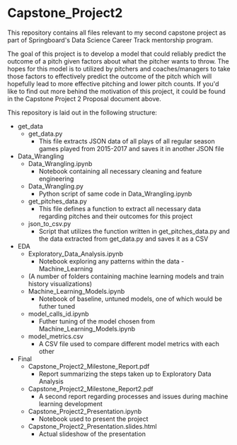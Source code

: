 # Capstone_Project2

This repository contains all files relevant to my second capstone project as part of Springboard's Data Science Career Track mentorship program.

The goal of this project is to develop a model that could reliably predict the outcome of a pitch given factors about what the pitcher wants to throw. The hopes for this model is to utilized by pitchers and coaches/managers to take those factors to effectively predict the outcome of the pitch which  will hopefully lead to more effective pitching and lower pitch counts. If you'd like to find out more behind the motivation of this project, it could be found in the Capstone Project 2 Proposal document above.

This repository is laid out in the following structure:
- get_data
  - get_data.py
    - This file extracts JSON data of all plays of all regular season games played from 2015-2017 and saves it in another JSON file
- Data_Wrangling
  - Data_Wrangling.ipynb
    - Notebook containing all necessary cleaning and feature engineering
  - Data_Wrangling.py
    - Python script of same code in Data_Wrangling.ipynb
  - get_pitches_data.py
    - This file defines a function to extract all necessary data regarding pitches and their outcomes for this project
  - json_to_csv.py
    - Script that utilizes the function written in get_pitches_data.py and the data extracted from get_data.py and saves it as a CSV
- EDA
  - Exploratory_Data_Analysis.ipynb
    - Notebook exploring any patterns within the data
-Machine_Learning
  - (A number of folders containing machine learning models and train history visualizations)
  - Machine_Learning_Models.ipynb
    - Notebook of baseline, untuned models, one of which would be futher tuned
  - model_calls_id.ipynb
    - Futher tuning of the model chosen from Machine_Learning_Models.ipynb
  - model_metrics.csv
    - A CSV file used to compare different model metrics with each other
- Final
  - Capstone_Project2_Milestone_Report.pdf
    - Report summarizing the steps taken up to Exploratory Data Analysis
  - Capstone_Project2_Milestone_Report2.pdf
    - A second report regarding processes and issues during machine learning development
  - Capstone_Project2_Presentation.ipynb
    - Notebook used to present the project
  - Capstone_Project2_Presentation.slides.html
    - Actual slideshow of the presentation
